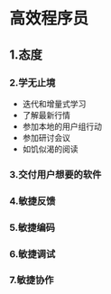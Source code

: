 # 高效程序员

## 1.态度

### 2.学无止境

- 迭代和增量式学习
- 了解最新行情
- 参加本地的用户组行动
- 参加研讨会议
- 如饥似渴的阅读

### 3.交付用户想要的软件

### 4.敏捷反馈

### 5.敏捷编码

### 6.敏捷调试

### 7.敏捷协作
